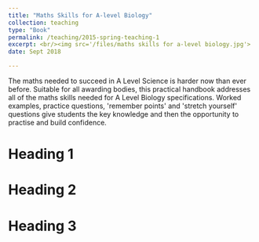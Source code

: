 ```yaml
---
title: "Maths Skills for A-level Biology"
collection: teaching
type: "Book"
permalink: /teaching/2015-spring-teaching-1
excerpt: <br/><img src='/files/maths skills for a-level biology.jpg'>
date: Sept 2018

---
```


The maths needed to succeed in A Level Science is harder now than ever before. Suitable for all awarding bodies, this practical handbook addresses all of the maths skills needed for A Level Biology specifications. Worked examples, practice questions, 'remember points' and 'stretch yourself' questions give students the key knowledge and then the opportunity to practise and build confidence.



Heading 1
======

Heading 2
======

Heading 3
======
